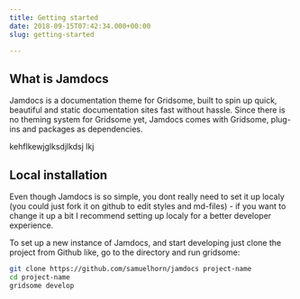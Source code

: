 ```yaml
---
title: Getting started
date: 2018-09-15T07:42:34.000+00:00
slug: getting-started

---
```

## What is Jamdocs

Jamdocs is a documentation theme for Gridsome, built to spin up quick, beautiful and static documentation sites fast without hassle. Since there is no theming system for Gridsome yet, Jamdocs comes with Gridsome, plug-ins and packages as dependencies.

kehflkewjglksdjlkdsj lkj 

## Local installation

Even though Jamdocs is so simple, you dont really need to set it up localy (you could just fork it on github to edit styles and md-files) - if you want to change it up a bit I recommend setting up localy for a better developer experience.

To set up a new instance of Jamdocs, and start developing just clone the project from Github like, go to the directory and run gridsome:

```bash
git clone https://github.com/samuelhorn/jamdocs project-name
cd project-name
gridsome develop
```